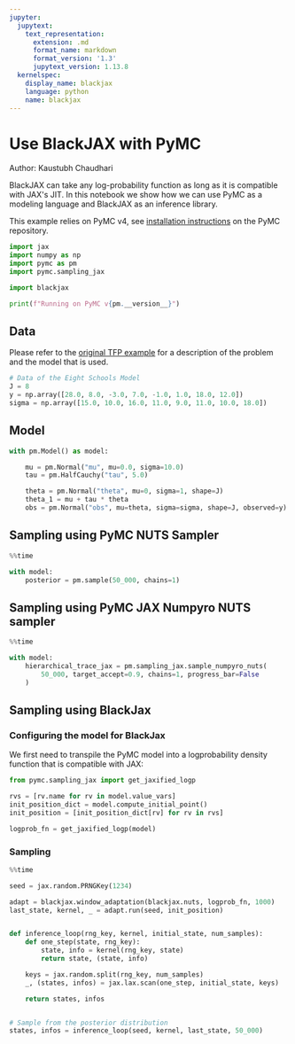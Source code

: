```yaml
---
jupyter:
  jupytext:
    text_representation:
      extension: .md
      format_name: markdown
      format_version: '1.3'
      jupytext_version: 1.13.8
  kernelspec:
    display_name: blackjax
    language: python
    name: blackjax
---
```


<!-- #region id="397995ab" -->
# Use BlackJAX with PyMC
Author: Kaustubh Chaudhari
<!-- #endregion -->

<!-- #region id="bb51846d" -->
BlackJAX can take any log-probability function as long as it is compatible with JAX's JIT. In this notebook we show how we can use PyMC as a modeling language and BlackJAX as an inference library.

This example relies on PyMC v4, see [installation instructions](https://github.com/pymc-devs/pymc#installation) on the PyMC repository.
<!-- #endregion -->

```python id="3a905211"
import jax
import numpy as np
import pymc as pm
import pymc.sampling_jax

import blackjax

print(f"Running on PyMC v{pm.__version__}")
```

<!-- #region id="8VrYFaoIX--y" -->
## Data

Please refer to the [original TFP example](https://www.tensorflow.org/probability/examples/Eight_Schools) for a description of the problem and the model that is used.
<!-- #endregion -->

```python id="imotOe9sUNYF"
# Data of the Eight Schools Model
J = 8
y = np.array([28.0, 8.0, -3.0, 7.0, -1.0, 1.0, 18.0, 12.0])
sigma = np.array([15.0, 10.0, 16.0, 11.0, 9.0, 11.0, 10.0, 18.0])
```

<!-- #region id="aabSQ11iYGZw" -->
## Model

<!-- #endregion -->

```python id="PiBv9iOvRK0f"
with pm.Model() as model:

    mu = pm.Normal("mu", mu=0.0, sigma=10.0)
    tau = pm.HalfCauchy("tau", 5.0)

    theta = pm.Normal("theta", mu=0, sigma=1, shape=J)
    theta_1 = mu + tau * theta
    obs = pm.Normal("obs", mu=theta, sigma=sigma, shape=J, observed=y)
```

<!-- #region id="VKMdLEu1Y5jb" -->
## Sampling using PyMC NUTS Sampler
<!-- #endregion -->

```python colab={"base_uri": "https://localhost:8080/", "height": 244} id="0ZyMxwLFY_ZI" outputId="793af037-31e4-4e55-9c76-231c9d78532d"
%%time

with model:
    posterior = pm.sample(50_000, chains=1)
```

<!-- #region id="3I6zXC-JZCfs" -->
## Sampling using PyMC JAX Numpyro NUTS sampler
<!-- #endregion -->

```python colab={"base_uri": "https://localhost:8080/"} id="daQ5OO6aZS9t" outputId="d865c9dc-45ae-4baa-c643-f145492ea4ab"
%%time

with model:
    hierarchical_trace_jax = pm.sampling_jax.sample_numpyro_nuts(
        50_000, target_accept=0.9, chains=1, progress_bar=False
    )
```

<!-- #region id="h8cMqFwiZjxS" -->
## Sampling using BlackJax

### Configuring the model for BlackJax

We first need to transpile the PyMC model into a logprobability density function that is compatible with JAX:
<!-- #endregion -->

```python
from pymc.sampling_jax import get_jaxified_logp

rvs = [rv.name for rv in model.value_vars]
init_position_dict = model.compute_initial_point()
init_position = [init_position_dict[rv] for rv in rvs]

logprob_fn = get_jaxified_logp(model)
```

### Sampling

```python id="cTlcZCYmidZ6"
%%time

seed = jax.random.PRNGKey(1234)

adapt = blackjax.window_adaptation(blackjax.nuts, logprob_fn, 1000)
last_state, kernel, _ = adapt.run(seed, init_position)


def inference_loop(rng_key, kernel, initial_state, num_samples):
    def one_step(state, rng_key):
        state, info = kernel(rng_key, state)
        return state, (state, info)

    keys = jax.random.split(rng_key, num_samples)
    _, (states, infos) = jax.lax.scan(one_step, initial_state, keys)

    return states, infos


# Sample from the posterior distribution
states, infos = inference_loop(seed, kernel, last_state, 50_000)
```

```python

```
